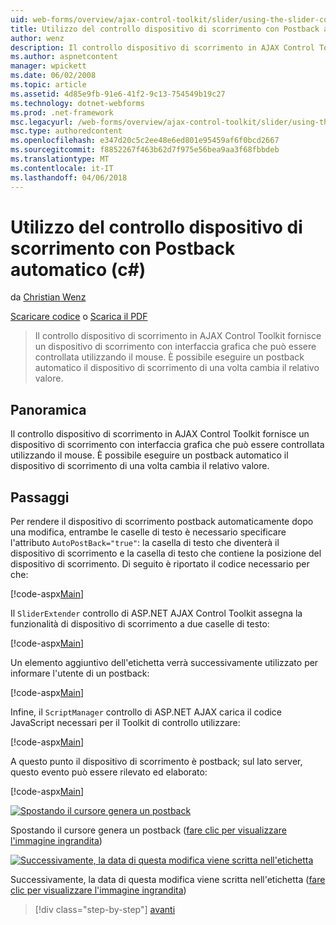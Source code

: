 ```yaml
---
uid: web-forms/overview/ajax-control-toolkit/slider/using-the-slider-control-with-auto-postback-cs
title: Utilizzo del controllo dispositivo di scorrimento con Postback automatico (c#) | Documenti Microsoft
author: wenz
description: Il controllo dispositivo di scorrimento in AJAX Control Toolkit fornisce un dispositivo di scorrimento con interfaccia grafica che può essere controllata utilizzando il mouse. È possibile rendere il dispositivo di scorrimento autopost...
ms.author: aspnetcontent
manager: wpickett
ms.date: 06/02/2008
ms.topic: article
ms.assetid: 4d85e9fb-91e6-41f2-9c13-754549b19c27
ms.technology: dotnet-webforms
ms.prod: .net-framework
msc.legacyurl: /web-forms/overview/ajax-control-toolkit/slider/using-the-slider-control-with-auto-postback-cs
msc.type: authoredcontent
ms.openlocfilehash: e347d20c5c2ee48e6ed801e95459af6f0bcd2667
ms.sourcegitcommit: f8852267f463b62d7f975e56bea9aa3f68fbbdeb
ms.translationtype: MT
ms.contentlocale: it-IT
ms.lasthandoff: 04/06/2018
---
```

<a name="using-the-slider-control-with-auto-postback-c"></a>Utilizzo del controllo dispositivo di scorrimento con Postback automatico (c#)
====================
da [Christian Wenz](https://github.com/wenz)

[Scaricare codice](http://download.microsoft.com/download/9/3/f/93f8daea-bebd-4821-833b-95205389c7d0/Slider1.cs.zip) o [Scarica il PDF](http://download.microsoft.com/download/b/6/a/b6ae89ee-df69-4c87-9bfb-ad1eb2b23373/slider1CS.pdf)

> Il controllo dispositivo di scorrimento in AJAX Control Toolkit fornisce un dispositivo di scorrimento con interfaccia grafica che può essere controllata utilizzando il mouse. È possibile eseguire un postback automatico il dispositivo di scorrimento di una volta cambia il relativo valore.


## <a name="overview"></a>Panoramica

Il controllo dispositivo di scorrimento in AJAX Control Toolkit fornisce un dispositivo di scorrimento con interfaccia grafica che può essere controllata utilizzando il mouse. È possibile eseguire un postback automatico il dispositivo di scorrimento di una volta cambia il relativo valore.

## <a name="steps"></a>Passaggi

Per rendere il dispositivo di scorrimento postback automaticamente dopo una modifica, entrambe le caselle di testo è necessario specificare l'attributo `AutoPostBack="true"`: la casella di testo che diventerà il dispositivo di scorrimento e la casella di testo che contiene la posizione del dispositivo di scorrimento. Di seguito è riportato il codice necessario per che:

[!code-aspx[Main](using-the-slider-control-with-auto-postback-cs/samples/sample1.aspx)]

Il `SliderExtender` controllo di ASP.NET AJAX Control Toolkit assegna la funzionalità di dispositivo di scorrimento a due caselle di testo:

[!code-aspx[Main](using-the-slider-control-with-auto-postback-cs/samples/sample2.aspx)]

Un elemento aggiuntivo dell'etichetta verrà successivamente utilizzato per informare l'utente di un postback:

[!code-aspx[Main](using-the-slider-control-with-auto-postback-cs/samples/sample3.aspx)]

Infine, il `ScriptManager` controllo di ASP.NET AJAX carica il codice JavaScript necessari per il Toolkit di controllo utilizzare:

[!code-aspx[Main](using-the-slider-control-with-auto-postback-cs/samples/sample4.aspx)]

A questo punto il dispositivo di scorrimento è postback; sul lato server, questo evento può essere rilevato ed elaborato:

[!code-aspx[Main](using-the-slider-control-with-auto-postback-cs/samples/sample5.aspx)]


[![Spostando il cursore genera un postback](using-the-slider-control-with-auto-postback-cs/_static/image2.png)](using-the-slider-control-with-auto-postback-cs/_static/image1.png)

Spostando il cursore genera un postback ([fare clic per visualizzare l'immagine ingrandita](using-the-slider-control-with-auto-postback-cs/_static/image3.png))


[![Successivamente, la data di questa modifica viene scritta nell'etichetta](using-the-slider-control-with-auto-postback-cs/_static/image5.png)](using-the-slider-control-with-auto-postback-cs/_static/image4.png)

Successivamente, la data di questa modifica viene scritta nell'etichetta ([fare clic per visualizzare l'immagine ingrandita](using-the-slider-control-with-auto-postback-cs/_static/image6.png))

> [!div class="step-by-step"]
> [avanti](databinding-the-slider-control-cs.md)
